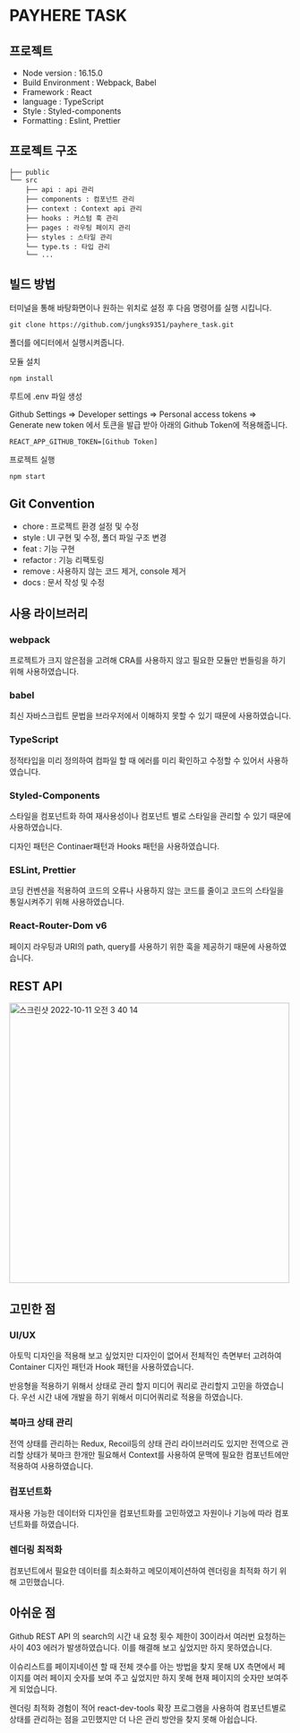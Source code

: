 # PAYHERE TASK

## 프로젝트

- Node version : 16.15.0
- Build Environment : Webpack, Babel
- Framework : React
- language : TypeScript
- Style : Styled-components
- Formatting : Eslint, Prettier

## 프로젝트 구조

```
├── public
└── src
    ├── api : api 관리
    ├── components : 컴포넌트 관리
    ├── context : Context api 관리
    ├── hooks : 커스텀 훅 관리
    ├── pages : 라우팅 페이지 관리
    ├── styles : 스타일 관리
    └── type.ts : 타입 관리
    └── ...
```

## 빌드 방법

터미널을 통해 바탕화면이나 원하는 위치로 설정 후 다음 명령어를 실행 시킵니다.

```
git clone https://github.com/jungks9351/payhere_task.git
```

폴더를 에디터에서 실행시켜줍니다.

모듈 설치

```
npm install
```

루트에 .env 파일 생성

Github Settings => Developer settings => Personal access tokens => Generate new token
에서 토큰을 발급 받아 아래의 Github Token에 적용해줍니다.

```
REACT_APP_GITHUB_TOKEN=[Github Token]
```

프로젝트 실행

```
npm start
```

## Git Convention

- chore : 프로젝트 환경 설정 및 수정
- style : UI 구현 및 수정, 폴더 파일 구조 변경
- feat : 기능 구현
- refactor : 기능 리팩토링
- remove : 사용하지 않는 코드 제거, console 제거
- docs : 문서 작성 및 수정

## 사용 라이브러리

### webpack

프로젝트가 크지 않은점을 고려해 CRA를 사용하지 않고 필요한 모듈만 번들링을 하기 위해 사용하였습니다.

### babel

최신 자바스크립트 문법을 브라우저에서 이해하지 못할 수 있기 때문에 사용하였습니다.

### TypeScript

정적타입을 미리 정의하여 컴파일 할 때 에러를 미리 확인하고 수정할 수 있어서 사용하였습니다.

### Styled-Components

스타일을 컴포넌트화 하여 재사용성이나 컴포넌트 별로 스타일을 관리할 수 있기 때문에 사용하였습니다.

디자인 패턴은 Continaer패턴과 Hooks 패턴을 사용하였습니다.

### ESLint, Prettier

코딩 컨벤션을 적용하여 코드의 오류나 사용하지 않는 코드를 줄이고 코드의 스타일을 통일시켜주기 위해 사용하였습니다.

### React-Router-Dom v6

페이지 라우팅과 URI의 path, query를 사용하기 위한 훅을 제공하기 때문에 사용하였습니다.

## REST API

<img width="500" alt="스크린샷 2022-10-11 오전 3 40 14" src="https://user-images.githubusercontent.com/81244738/194932428-fb8fed20-3cf0-4d17-89f0-af2615f16b59.png">

## 고민한 점

### UI/UX

아토믹 디자인을 적용해 보고 싶었지만 디자인이 없어서 전체적인 측면부터 고려하여 Container 디자인 패턴과 Hook 패턴을 사용하였습니다.

반응형을 적용하기 위해서 상태로 관리 할지 미디어 쿼리로 관리할지 고민을 하였습니다. 우선 시간 내에 개발을 하기 위해서 미디어쿼리로 적용을 하였습니다.

### 북마크 상태 관리

전역 상태를 관리하는 Redux, Recoil등의 상태 관리 라이브러리도 있지만 전역으로 관리할 상태가 북마크 한개만 필요해서 Context를 사용하여 문맥에 필요한 컴포넌트에만 적용하여 사용하였습니다.

### 컴포넌트화

재사용 가능한 데이터와 디자인을 컴포넌트화를 고민하였고 자원이나 기능에 따라 컴포넌트화를 하였습니다.

### 렌더링 최적화

컴포넌트에서 필요한 데이터를 최소화하고 메모이제이션하여 렌더링을 최적화 하기 위해 고민했습니다.

## 아쉬운 점

Github REST API 의 search의 시간 내 요청 횟수 제한이 30이라서 여러번 요청하는 사이 403 에러가 발생하였습니다. 이를 해결해 보고 싶었지만 하지 못하였습니다.

이슈리스트를 페이지네이션 할 때 전체 갯수를 아는 방법을 찾지 못해 UX 측면에서 페이지를 여러 페이지 숫자를 보여 주고 싶었지만 하지 못해 현재 페이지의 숫자만 보여주게 되었습니다.

렌더링 최적화 경험이 적어 react-dev-tools 확장 프로그램을 사용하여 컴포넌트별로 상태를 관리하는 점을 고민했지만 더 나은 관리 방안을 찾지 못해 아쉽습니다.
